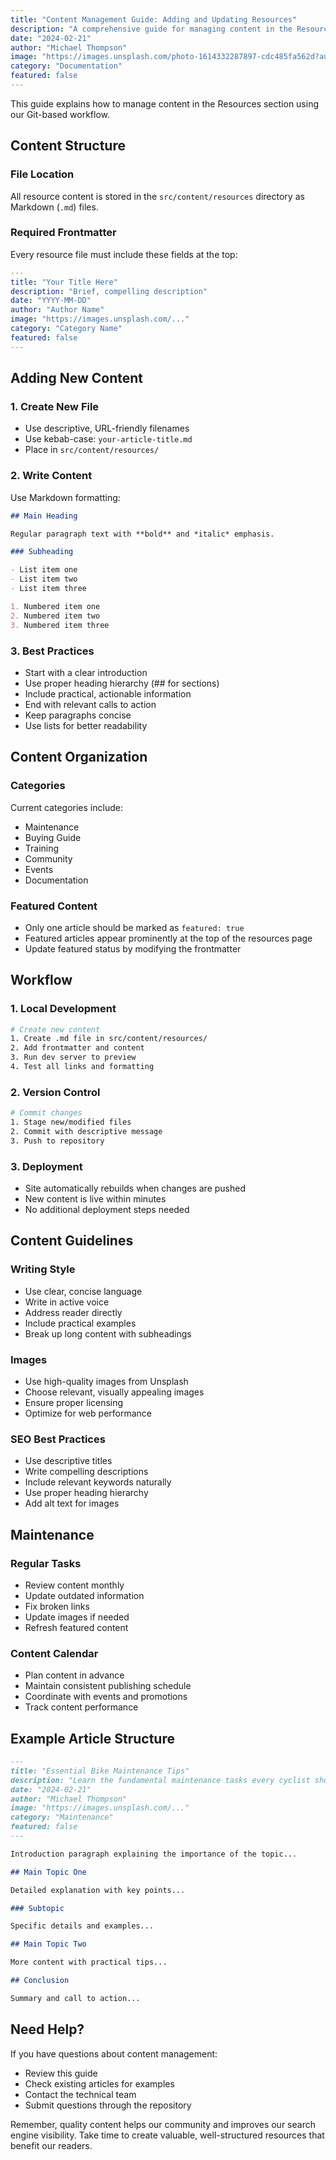 ```yaml
---
title: "Content Management Guide: Adding and Updating Resources"
description: "A comprehensive guide for managing content in the Resources section using Git-based workflow."
date: "2024-02-21"
author: "Michael Thompson"
image: "https://images.unsplash.com/photo-1614332287897-cdc485fa562d?auto=format&fit=crop&q=80"
category: "Documentation"
featured: false
---
```


This guide explains how to manage content in the Resources section using our Git-based workflow.

## Content Structure

### File Location
All resource content is stored in the `src/content/resources` directory as Markdown (`.md`) files.

### Required Frontmatter
Every resource file must include these fields at the top:

```yaml
---
title: "Your Title Here"
description: "Brief, compelling description"
date: "YYYY-MM-DD"
author: "Author Name"
image: "https://images.unsplash.com/..."
category: "Category Name"
featured: false
---
```

## Adding New Content

### 1. Create New File
- Use descriptive, URL-friendly filenames
- Use kebab-case: `your-article-title.md`
- Place in `src/content/resources/`

### 2. Write Content
Use Markdown formatting:
```markdown
## Main Heading

Regular paragraph text with **bold** and *italic* emphasis.

### Subheading

- List item one
- List item two
- List item three

1. Numbered item one
2. Numbered item two
3. Numbered item three
```

### 3. Best Practices
- Start with a clear introduction
- Use proper heading hierarchy (## for sections)
- Include practical, actionable information
- End with relevant calls to action
- Keep paragraphs concise
- Use lists for better readability

## Content Organization

### Categories
Current categories include:
- Maintenance
- Buying Guide
- Training
- Community
- Events
- Documentation

### Featured Content
- Only one article should be marked as `featured: true`
- Featured articles appear prominently at the top of the resources page
- Update featured status by modifying the frontmatter

## Workflow

### 1. Local Development
```bash
# Create new content
1. Create .md file in src/content/resources/
2. Add frontmatter and content
3. Run dev server to preview
4. Test all links and formatting
```

### 2. Version Control
```bash
# Commit changes
1. Stage new/modified files
2. Commit with descriptive message
3. Push to repository
```

### 3. Deployment
- Site automatically rebuilds when changes are pushed
- New content is live within minutes
- No additional deployment steps needed

## Content Guidelines

### Writing Style
- Use clear, concise language
- Write in active voice
- Address reader directly
- Include practical examples
- Break up long content with subheadings

### Images
- Use high-quality images from Unsplash
- Choose relevant, visually appealing images
- Ensure proper licensing
- Optimize for web performance

### SEO Best Practices
- Use descriptive titles
- Write compelling descriptions
- Include relevant keywords naturally
- Use proper heading hierarchy
- Add alt text for images

## Maintenance

### Regular Tasks
- Review content monthly
- Update outdated information
- Fix broken links
- Update images if needed
- Refresh featured content

### Content Calendar
- Plan content in advance
- Maintain consistent publishing schedule
- Coordinate with events and promotions
- Track content performance

## Example Article Structure

```markdown
---
title: "Essential Bike Maintenance Tips"
description: "Learn the fundamental maintenance tasks every cyclist should know"
date: "2024-02-21"
author: "Michael Thompson"
image: "https://images.unsplash.com/..."
category: "Maintenance"
featured: false
---

Introduction paragraph explaining the importance of the topic...

## Main Topic One

Detailed explanation with key points...

### Subtopic

Specific details and examples...

## Main Topic Two

More content with practical tips...

## Conclusion

Summary and call to action...
```

## Need Help?

If you have questions about content management:
- Review this guide
- Check existing articles for examples
- Contact the technical team
- Submit questions through the repository

Remember, quality content helps our community and improves our search engine visibility. Take time to create valuable, well-structured resources that benefit our readers.